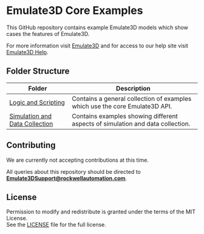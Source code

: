 # Emulate3D Core Examples
This GitHub repository contains example Emulate3D models which show cases the features of Emulate3D.

For more information visit [Emulate3D](https://www.emulate3d.com/) and for access to our help site visit [Emulate3D Help](https://store.sim3d.com/help).

## Folder Structure
| Folder | Description |
| - | - |
| [Logic and Scripting](logic_and_scripting)|Contains a general collection of examples which use the core Emulate3D API.|
| [Simulation and Data Collection](simulation_and_data_collection)|Contains examples showing different aspects of simulation and data collection.|

## Contributing
We are currently not accepting contributions at this time.

All queries about this repository should be directed to **Emulate3DSupport@rockwellautomation.com**.

## License
Permission to modify and redistribute is granted under the terms of the MIT License.  
See the [LICENSE](LICENSE) file for the full license.
